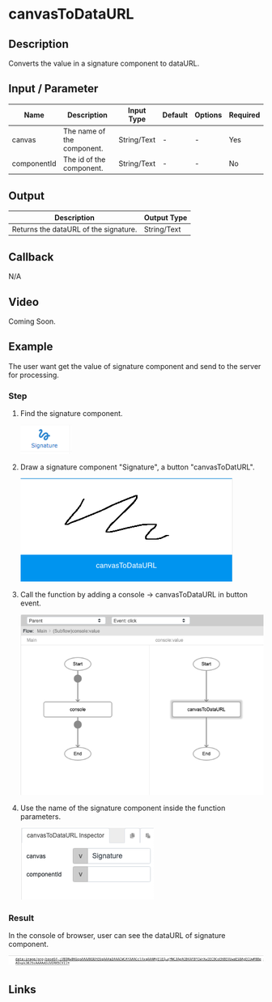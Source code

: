 # canvasToDataURL

## Description

Converts the value in a signature component to dataURL.

## Input / Parameter

| Name | Description | Input Type | Default | Options | Required |
| ------ | ------ | ------ | ------ | ------ | ------ |
| canvas | The name of the component. | String/Text | - | - | Yes |
| componentId | The id of the component. | String/Text | - | - | No |

## Output

| Description | Output Type |
| ------ | ------ |
| Returns the dataURL of the signature. | String/Text |

## Callback

N/A

## Video

Coming Soon.

<!-- Format: [![Video]({image-path})]({url-link}) -->

## Example

The user want get the value of signature component and send to the server for processing.

### Step

1. Find the signature component. 

    ![](./canvasToDataURL-step-1.png)
    

2. Draw a signature component "Signature",  a button "canvasToDatURL".

    ![](./canvasToDataURL-step-2.png)
    

3. Call the function by adding a console -> canvasToDataURL in button event.

    ![](./canvasToDataURL-step-3.png)

4. Use the name of the signature component inside the function parameters.

    ![](./canvasToDataURL-step-4.png)
    
### Result

In the console of browser, user can see the dataURL of signature component.

![](./canvasToDataURL-result-1.png)

## Links